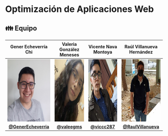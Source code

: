 # Optimización de Aplicaciones Web

## 👪 Equipo

|               Gener Echeverría Chi               |           Valeria González Meneses           |                Vicente Nava Montoya                 |            Raúl Villanueva Hernández             |
| :--------------------------------------------------------: | :-------------------------------------------------: | :-------------------------------------------------: | :------------------------------------------------------: |
|    <img src="assets/miem01.jpeg" width=200 height=200>     | <img src="assets/miem02.jpeg" width=200 height=200> | <img src="assets/miem03.jpeg" width=200 height=200> |   <img src="assets/miem04.jpeg" width=200 height=200>    |
| **[@GenerEcheverria](https://github.com/GenerEcheverria)** |    **[@valeegms](https://github.com/valeegms)**     |    **[@viccc287](https://github.com/viccc287)**     | **[@RaulVillanueva](https://github.com/RaulVillanueva)** |
